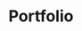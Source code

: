 ---
title: Portfolio
layout: portfolio
permalink: /portfolio/
collection: portfolio
classes: wide
---